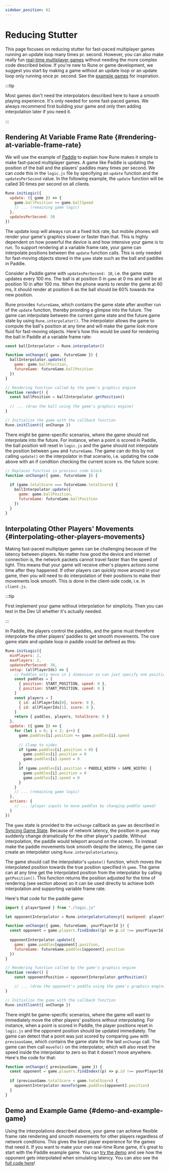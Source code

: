 ```yaml
---
sidebar_position: 62
---
```


# Reducing Stutter

This page focuses on reducing stutter for fast-paced multiplayer games running an update loop many times pr. second. However, you can also make really fun [real-time multiplayer games](real-time-games.md) without needing the more complex code described below. If you're new to Rune or game development, we suggest you start by making a game without an update loop or an update loop only running once pr. second. See the [example games](../examples/games) for inspiration.

:::tip

Most games don't need the interpolators described here to have a smooth playing experience. It's only needed for some fast-paced games. We always recommend first building your game and only then adding interpolation later if you need it. 

:::

## Rendering At Variable Frame Rate {#rendering-at-variable-frame-rate}

We will use the example of [Paddle](/examples/paddle) to explain how Rune makes it simple to make fast-paced multiplayer games. A game like Paddle is updating the position of the ball and the players' paddles many times per second. We can code this in the `logic.js` file by specifying an `update` function and the `updatesPerSecond` value. In the following example, the `update` function will be called 30 times per second on all clients.

```javascript
Rune.initLogic({
  update: ({ game }) => {
    game.ballPosition += game.ballSpeed
    // ... (remaining game logic)
  },
  updatesPerSecond: 30
})
```

The update loop will always run at a fixed tick rate, but mobile phones will render your game's graphics slower or faster than that. This is highly dependent on how powerful the device is and how intensive your game is to run. To support rendering at a variable frame rate, your game can interpolate positions between the `update` function calls. This is only needed for fast-moving objects stored in the `game` state such as the ball and paddles in Paddle.

Consider a Paddle game with `updatesPerSecond: 10`, i.e. the game state updates every 100 ms. The ball is at position 0 in `game` at 0 ms and will be at position 10 in after 100 ms. When the phone wants to render the game at 60 ms, it should render at position 6 as the ball should be 60% towards the new position.

Rune provides `futureGame`, which contains the game state after another run of the `update` function, thereby providing a glimpse into the future. The game can interpolate between the current game state and the future game state by using `Rune.interpolator()`. The interpolator allows the game to compute the ball's position at any time and will make the game look more fluid for fast-moving objects. Here's how this would be used for rendering the ball in Paddle at a variable frame rate: 

```javascript
const ballInterpolator = Rune.interpolator()

function onChange({ game, futureGame }) {
  ballInterpolator.update({
    game: game.ballPosition,
    futureGame: futureGame.ballPosition
  })
}

// Rendering function called by the game's graphics engine
function render() {
  const ballPosition = ballInterpolator.getPosition()
    
  // ... (draw the ball using the game's graphics engine)
}

// Initialize the game with the callback function
Rune.initClient({ onChange })
```

There might be game-specific scenarios, where the game should not interpolate into the future. For instance, when a point is scored in Paddle, the ball position will reset in `logic.js` and the game should not interpolate the position between `game` and `futureGame`. The game can do this by not calling `update()` on the interpolator in that scenario, i.e. updating the code above with an if condition checking the current score vs. the future score:

```javascript
// Replaces function in previous code block
function onChange({ game, futureGame }) {
    
  if (game.totalScore === futureGame.totalScore) {
    ballInterpolator.update({
      game: game.ballPosition,
      futureGame: futureGame.ballPosition
    })
  }
}
```

## Interpolating Other Players' Movements {#interpolating-other-players-movements}

Making fast-paced multiplayer games can be challenging because of the latency between players. No matter how good the device and internet connection is, the network packets cannot travel faster than the speed of light. This means that your game will receive other's players actions some time after they happened. If other players can quickly move around in your game, then you will need to do interpolation of their positions to make their movements look smooth. This is done in the client-side code, i.e. in `client.js`.

:::tip

First implement your game without interpolation for simplicity. Then you can test in the Dev UI whether it's actually needed.

:::

In Paddle, the players control the paddles, and the game must therefore interpolate the other players' paddles to get smooth movements. The core game state and update loop in paddle could be defined as this:

```javascript
Rune.initLogic({
  minPlayers: 2,
  maxPlayers: 2,
  updatesPerSecond: 30,
  setup: (allPlayerIds) => {
    // Paddles only move in 1 dimension so can just specify one position and speed 
    const paddles = [
      { position: START_POSITION, speed: 0 },
      { position: START_POSITION, speed: 0 }
    ]
    const players = [
      { id: allPlayerIds[0], score: 0 },
      { id: allPlayerIds[1], score: 0 },
    ]
    return { paddles, players, totalScore: 0 }
  },
  update: ({ game }) => {
    for (let i = 0; i < 2; i++) {
      game.paddles[i].position += game.paddles[i].speed
            
      // Clamp to sides
      if (game.paddles[i].position < 0) {
        game.paddles[i].position = 0
        game.paddles[i].speed = 0
      }
      if (game.paddles[i].position + PADDLE_WIDTH > GAME_WIDTH) {
        game.paddles[i].position = 0
        game.paddles[i].speed = 0
      }
    }
    // ... (remaining game logic)
  },
  actions: {
    // ... (player inputs to move paddles by changing paddle speed)
  }
})
```

The `game` state is provided to the `onChange` callback as `game` as described in [Syncing Game State](../how-it-works/syncing-game-state.md). Because of network latency, the position in `game` may suddenly change dramatically for the other player's paddle. Without interpolation, the paddle would teleport around on the screen. To instead make the paddle movements look smooth despite the latency, the game can create an interpolator using `Rune.interpolatorLatency`.

The game should call the interpolator's `update()` function, which moves the interpolated position towards the true position specified in `game`. The game can at any time get the interpolated position from the interpolator by calling `getPosition()`. This function returns the position adjusted for the time of rendering (see section above) so it can be used directly to achieve both interpolation and supporting variable frame rate.

Here's that code for the paddle game:

```javascript
import { playerSpeed } from "./logic.js"

let opponentInterpolator = Rune.interpolatorLatency({ maxSpeed: playerSpeed })

function onChange({ game, futureGame, yourPlayerId }) {
  const opponent = game.players.findIndex((p) => p.id !== yourPlayerId)
   
  opponentInterpolator.update({
    game: game.paddles[opponent].position,
    futureGame: futureGame.paddles[opponent].position
  })
}

// Rendering function called by the game's graphics engine
function render() {
    const opponentPosition = opponentInterpolator.getPosition()

    // ... (draw the opponent's paddle using the game's graphics engine)
}

// Initialize the game with the callback function
Rune.initClient({ onChange })
```

There might be game-specific scenarios, where the game will want to immediately move the other players' positions without interpolating. For instance, when a point is scored in Paddle, the player positions reset in `logic.js` and the opponent position should be updated immediately. The game can detect that a point was just scored by comparing `game` with `previousGame`, which contains the game state for the last `onChange` call. The game can then call `moveTo()` on the interpolator, which will also reset the speed inside the interpolator to zero so that it doesn't move anywhere. Here's the code for that:

```javascript
function onChange({ previousGame, game }) {
  const opponent = game.players.findIndex((p) => p.id !== yourPlayerId)
    
  if (previousGame.totalScore < game.totalScore) {
    opponentInterpolator.moveTo(game.paddles[opponent].position)
  }
}
```

## Demo and Example Game {#demo-and-example-game}

Using the interpolations described above, your game can achieve flexible frame rate rendering and smooth movements for other players regardless of network conditions. This gives the best player experience for the games that need it. If you want to make your own real-time Rune game, it's great to start with the Paddle example game. You can [try the demo](/examples/paddle) and see how the opponent gets interpolated when simulating latency. You can also see the [full code here](https://github.com/rune/rune/blob/staging/examples/paddle)!
